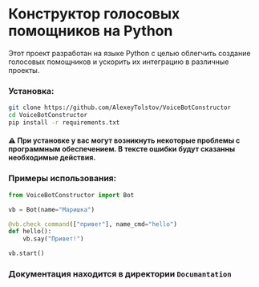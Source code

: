 # Конструктор голосовых помощников на Python 

Этот проект разработан на языке Python с целью облегчить создание голосовых помощников и ускорить их интеграцию в различные проекты.


### Установка:

``` bash
git clone https://github.com/AlexeyTolstov/VoiceBotConstructor
cd VoiceBotConstructor
pip install -r requirements.txt
```

#### ⚠ При установке у вас могут возникнуть некоторые проблемы с программным обеспечением. В тексте ошибки будут сказанны необходимые действия.

### Примеры использования:

``` python
from VoiceBotConstructor import Bot

vb = Bot(name="Маришка")

@vb.check_command(["привет"], name_cmd="hello")
def hello():
    vb.say("Привет!")

vb.start()
```

### Документация находится в директории `Documantation`